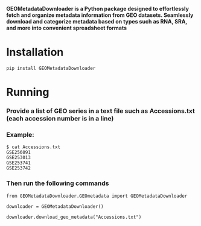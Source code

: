 **GEOMetadataDownloader is a Python package designed to effortlessly fetch and organize metadata information from GEO datasets. Seamlessly download and categorize metadata based on types such as RNA, SRA, and more into convenient spreadsheet formats**


# Installation

```r{}
pip install GEOMetadataDownloader
```
# Running
### Provide a list of GEO series in a text file such as Accessions.txt (each accession number is in a line)
### Example:

```r{}
$ cat Accessions.txt
GSE256091
GSE253013
GSE253741
GSE253742
```

### Then run the following commands


```r{}
from GEOMetadataDownloader.GEOmetadata import GEOMetadataDownloader
```

```r{}
downloader = GEOMetadataDownloader()
```

```r{}
downloader.download_geo_metadata("Accessions.txt")
```
